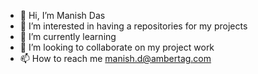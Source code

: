 - 👋 Hi, I’m Manish Das
- 👀 I’m interested in having a repositories for my projects
- 🌱 I’m currently learning 
- 💞️ I’m looking to collaborate on my project work
- 📫 How to reach me manish.d@ambertag.com

<!---
manishdasat/manishdasat is a ✨ special ✨ repository because its `README.md` (this file) appears on your GitHub profile.
You can click the Preview link to take a look at your changes.
--->
